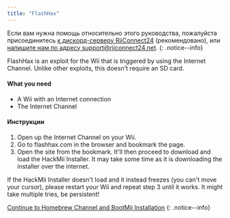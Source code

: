 ```yaml
---
title: "FlashHax"
---
```


Если вам нужна помощь относительно этого руководства, пожалуйста присоединитесь [к дискорд-серверу RiiConnect24](https://discord.gg/rc24) (рекомендовано), или [напишите нам по адресу support@riiconnect24.net](mailto:support@riiconnect24.net).
{: .notice--info}

FlashHax is an exploit for the Wii that is triggered by using the Internet Channel. Unlike other exploits, this doesn't require an SD card.

#### What you need

- A Wii with an Internet connection
- The Internet Channel

#### Инструкции

1. Open up the Internet Channel on your Wii.
2. Go to flashhax.com in the browser and bookmark the page.
3. Open the site from the bookmark. It'll then proceed to download and load the HackMii Installer. It may take some time as it is downloading the installer over the internet.

If the HackMii Installer doesn't load and it instead freezes (you can't move your cursor), please restart your Wii and repeat step 3 until it works. It might take multiple tries, be persistent!

[Continue to Homebrew Channel and BootMii Installation](hbc)
{: .notice--info}
